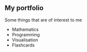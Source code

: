 ## My portfolio
Some things that are of interest to me 

- Mathematics
- Programming
- Visualisation
- Flashcards

